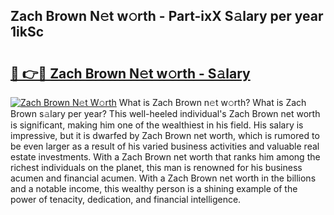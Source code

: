 ## Zach Brown N𝚎t w𝚘rth - Part-ixX S𝚊lary per year 1ikSc

# <h2><a href="http://gc51x8.nevu.top/?p=Zach+Brown">🔗 👉🔴 Zach Brown N𝚎t w𝚘rth - S𝚊lary</a></h2>

[![Zach Brown N𝚎t W𝚘rth](https://i.imgur.com/Oavwk0R.jpeg)](http://gc51x8.nevu.top/?p=Zach+Brown)
What is Zach Brown n𝚎t w𝚘rth? What is Zach Brown s𝚊lary per year?
This well-heeled individual's Zach Brown net worth is significant, making him one of the wealthiest in his field. His salary is impressive, but it is dwarfed by Zach Brown net worth, which is rumored to be even larger as a result of his varied business activities and valuable real estate investments. With a Zach Brown net worth that ranks him among the richest individuals on the planet, this man is renowned for his business acumen and financial acumen. With a Zach Brown net worth in the billions and a notable income, this wealthy person is a shining example of the power of tenacity, dedication, and financial intelligence.
